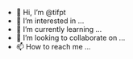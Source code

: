 - 👋 Hi, I’m @tifpt
- 👀 I’m interested in ...
- 🌱 I’m currently learning ...
- 💞️ I’m looking to collaborate on ...
- 📫 How to reach me ...

<!---
tifpt/tifpt is a ✨ special ✨ repository because its `README.md` (this file) appears on your GitHub profile.
You can click the Preview link to take a look at your changes.
--->
